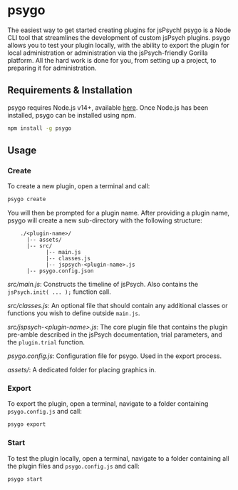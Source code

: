 <h1>psygo</h1>

The easiest way to get started creating plugins for jsPsych! psygo is a Node CLI tool that streamlines the development of custom jsPsych plugins. psygo allows you to test your plugin locally, with the ability to export the plugin for local administration or administration via the jsPsych-friendly Gorilla platform. All the hard work is done for you, from setting up a project, to preparing it for administration.

## Requirements & Installation

psygo requires Node.js v14+, available [here](https://nodejs.org/). Once Node.js has been installed, psygo can be installed using npm.

```bash
npm install -g psygo
```

## Usage

### Create

To create a new plugin, open a terminal and call:
```bash
psygo create
```
You will then be prompted for a plugin name. After providing a plugin name, psygo will create a new sub-directory with the following structure:

```
    ./<plugin-name>/
      |-- assets/
      |-- src/
            |-- main.js
            |-- classes.js
            |-- jspsych-<plugin-name>.js
      |-- psygo.config.json
```

*src/main.js*: Constructs the timeline of jsPsych. Also contains the `jsPsych.init( ... );` function call.

*src/classes.js*: An optional file that should contain any additional classes or functions you wish to define outside `main.js`.

*src/jspsych-\<plugin-name\>.js*: The core plugin file that contains the plugin pre-amble described in the jsPsych documentation, trial parameters, and the `plugin.trial` function.

*psygo.config.js*: Configuration file for psygo. Used in the export process.

*assets/*: A dedicated folder for placing graphics in.

### Export

To export the plugin, open a terminal, navigate to a folder containing `psygo.config.js` and call:
```bash 
psygo export
```

### Start

To test the plugin locally, open a terminal, navigate to a folder containing all the plugin files and `psygo.config.js` and call:
```bash
psygo start
```
